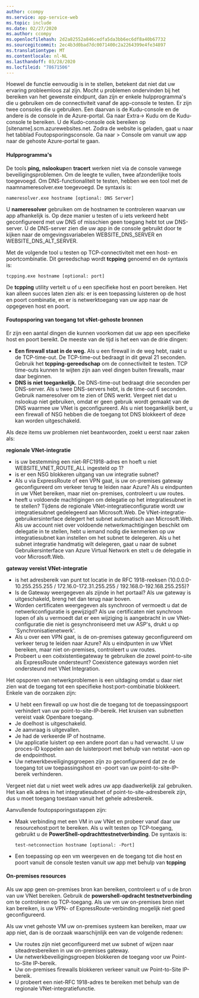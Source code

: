 ```yaml
---
author: ccompy
ms.service: app-service-web
ms.topic: include
ms.date: 02/27/2020
ms.author: ccompy
ms.openlocfilehash: 2d2a82552a846cedfa5da3bb6ec6df8a40b67732
ms.sourcegitcommit: 2ec4b3d0bad7dc0071400c2a2264399e4fe34897
ms.translationtype: MT
ms.contentlocale: nl-NL
ms.lasthandoff: 03/28/2020
ms.locfileid: "78671506"
---
```

Hoewel de functie eenvoudig is in te stellen, betekent dat niet dat uw ervaring probleemloos zal zijn. Mocht u problemen ondervinden bij het bereiken van het gewenste eindpunt, dan zijn er enkele hulpprogramma's die u gebruiken om de connectiviteit vanaf de app-console te testen. Er zijn twee consoles die u gebruiken. Een daarvan is de Kudu-console en de andere is de console in de Azure-portal. Ga naar Extra-> Kudu om de Kudu-console te bereiken. U de Kudo-console ook bereiken op [sitename].scm.azurewebsites.net. Zodra de website is geladen, gaat u naar het tabblad Foutopsporingsconsole. Ga naar > Console om vanuit uw app naar de gehoste Azure-portal te gaan. 

#### <a name="tools"></a>Hulpprogramma's
De tools **ping,** **nslookup**en **tracert** werken niet via de console vanwege beveiligingsproblemen. Om de leegte te vullen, twee afzonderlijke tools toegevoegd. Om DNS-functionaliteit te testen, hebben we een tool met de naamnameresolver.exe toegevoegd. De syntaxis is:

    nameresolver.exe hostname [optional: DNS Server]

U **nameresolver** gebruiken om de hostnamen te controleren waarvan uw app afhankelijk is. Op deze manier u testen of u iets verkeerd hebt geconfigureerd met uw DNS of misschien geen toegang hebt tot uw DNS-server. U de DNS-server zien die uw app in de console gebruikt door te kijken naar de omgevingsvariabelen WEBSITE_DNS_SERVER en WEBSITE_DNS_ALT_SERVER.

Met de volgende tool u testen op TCP-connectiviteit met een host- en poortcombinatie. Dit gereedschap wordt **tcpping** genoemd en de syntaxis is:

    tcpping.exe hostname [optional: port]

De **tcpping** utility vertelt u of u een specifieke host en poort bereiken. Het kan alleen succes laten zien als: er is een toepassing luisteren op de host en poort combinatie, en er is netwerktoegang van uw app naar de opgegeven host en poort.

#### <a name="debugging-access-to-vnet-hosted-resources"></a>Foutopsporing van toegang tot vNet-gehoste bronnen
Er zijn een aantal dingen die kunnen voorkomen dat uw app een specifieke host en poort bereikt. De meeste van de tijd is het een van de drie dingen:

* **Een firewall staat in de weg.** Als u een firewall in de weg hebt, raakt u de TCP-time-out. De TCP-time-out bedraagt in dit geval 21 seconden. Gebruik het **tcpping-gereedschap** om de connectiviteit te testen. TCP time-outs kunnen te wijten zijn aan veel dingen buiten firewalls, maar daar beginnen. 
* **DNS is niet toegankelijk.** De DNS-time-out bedraagt drie seconden per DNS-server. Als u twee DNS-servers hebt, is de time-out 6 seconden. Gebruik nameresolver om te zien of DNS werkt. Vergeet niet dat u nslookup niet gebruiken, omdat er geen gebruik wordt gemaakt van de DNS waarmee uw VNet is geconfigureerd. Als u niet toegankelijk bent, u een firewall of NSG hebben die de toegang tot DNS blokkeert of deze kan worden uitgeschakeld.

Als deze items uw problemen niet beantwoorden, zoekt u eerst naar zaken als: 

**regionale VNet-integratie**
* is uw bestemming een niet-RFC1918-adres en hoeft u niet WEBSITE_VNET_ROUTE_ALL ingesteld op 1?
* is er een NSG blokkeren uitgang van uw integratie subnet?
* Als u via ExpressRoute of een VPN gaat, is uw on-premises gateway geconfigureerd om verkeer terug te leiden naar Azure? Als u eindpunten in uw VNet bereiken, maar niet on-premises, controleert u uw routes.
* heeft u voldoende machtigingen om delegatie op het integratiesubnet in te stellen? Tijdens de regionale VNet-integratieconfiguratie wordt uw integratiesubnet gedelegeerd aan Microsoft.Web. De VNet-integratie-gebruikersinterface delegert het subnet automatisch aan Microsoft.Web. Als uw account niet over voldoende netwerkmachtigingen beschikt om delegatie in te stellen, hebt u iemand nodig die kenmerken op uw integratiesubnet kan instellen om het subnet te delegeren. Als u het subnet integratie handmatig wilt delegeren, gaat u naar de subnet Gebruikersinterface van Azure Virtual Network en stelt u de delegatie in voor Microsoft.Web. 

**gateway vereist VNet-integratie**
* is het adresbereik van punt tot locatie in de RFC 1918-reeksen (10.0.0.0-10.255.255.255 / 172.16.0-172.31.255.255 / 192.168.0-192.168.255.255)?
* Is de Gateway weergegeven als zijnde in het portaal? Als uw gateway is uitgeschakeld, breng het dan terug naar boven.
* Worden certificaten weergegeven als synchroon of vermoedt u dat de netwerkconfiguratie is gewijzigd?  Als uw certificaten niet synchroon lopen of als u vermoedt dat er een wijziging is aangebracht in uw VNet-configuratie die niet is gesynchroniseerd met uw ASP's, drukt u op 'Synchronisatienetwerk'.
* Als u over een VPN gaat, is de on-premises gateway geconfigureerd om verkeer terug te leiden naar Azure? Als u eindpunten in uw VNet bereiken, maar niet on-premises, controleert u uw routes.
* Probeert u een coëxistentiegateway te gebruiken die zowel point-to-site als ExpressRoute ondersteunt? Coexistence gateways worden niet ondersteund met VNet Integration.

Het opsporen van netwerkproblemen is een uitdaging omdat u daar niet zien wat de toegang tot een specifieke host:port-combinatie blokkeert. Enkele van de oorzaken zijn:

* U hebt een firewall op uw host die de toegang tot de toepassingspoort verhindert van uw point-to-site-IP-bereik. Het kruisen van subnetten vereist vaak Openbare toegang.
* Je doelhost is uitgeschakeld.
* Je aanvraag is uitgevallen.
* Je had de verkeerde IP of hostname.
* Uw applicatie luistert op een andere poort dan u had verwacht. U uw proces-ID koppelen aan de luisterpoort met behulp van netstat -aon op de endpointhost. 
* Uw netwerkbeveiligingsgroepen zijn zo geconfigureerd dat ze de toegang tot uw toepassingshost en -poort van uw point-to-site-IP-bereik verhinderen.

Vergeet niet dat u niet weet welk adres uw app daadwerkelijk zal gebruiken. Het kan elk adres in het integratiesubnet of point-to-site-adresbereik zijn, dus u moet toegang toestaan vanuit het gehele adresbereik. 

Aanvullende foutopsporingsstappen zijn:

* Maak verbinding met een VM in uw VNet en probeer vanaf daar uw resourcehost:port te bereiken. Als u wilt testen op TCP-toegang, gebruikt u de **PowerShell-opdrachttestnetverbinding**. De syntaxis is:

      test-netconnection hostname [optional: -Port]

* Een toepassing op een vm weergeven en de toegang tot die host en poort vanuit de console testen vanuit uw app met behulp van **tcpping**

#### <a name="on-premises-resources"></a>On-premises resources ####

Als uw app geen on-premises bron kan bereiken, controleert u of u de bron van uw VNet bereiken. Gebruik de **powershell-opdracht testnetverbinding** om te controleren op TCP-toegang. Als uw vm uw on-premises bron niet kan bereiken, is uw VPN- of ExpressRoute-verbinding mogelijk niet goed geconfigureerd.

Als uw vnet gehoste VM uw on-premises systeem kan bereiken, maar uw app niet, dan is de oorzaak waarschijnlijk een van de volgende redenen:

* Uw routes zijn niet geconfigureerd met uw subnet of wijzen naar siteadresbereiken in uw on-premises gateway.
* Uw netwerkbeveiligingsgroepen blokkeren de toegang voor uw Point-to-Site IP-bereik.
* Uw on-premises firewalls blokkeren verkeer vanuit uw Point-to-Site IP-bereik.
* U probeert een niet-RFC 1918-adres te bereiken met behulp van de regionale VNet-integratiefunctie.